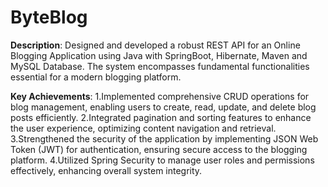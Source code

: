 # ByteBlog
**Description**:
Designed and developed a robust REST API for an Online Blogging Application using Java with SpringBoot, Hibernate, Maven and MySQL Database. The system encompasses fundamental functionalities essential for a modern blogging platform.

**Key Achievements**:
1.Implemented comprehensive CRUD operations for blog management, enabling users to create, read, update, and delete blog posts efficiently.
2.Integrated pagination and sorting features to enhance the user experience, optimizing content navigation and retrieval.
3.Strengthened the security of the application by implementing JSON Web Token (JWT) for authentication, ensuring secure access to the blogging platform.
4.Utilized Spring Security to manage user roles and permissions effectively, enhancing overall system integrity.
